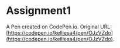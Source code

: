 # Assignment1

A Pen created on CodePen.io. Original URL: [https://codepen.io/kelliesa4/pen/OJzVZdo](https://codepen.io/kelliesa4/pen/OJzVZdo).


